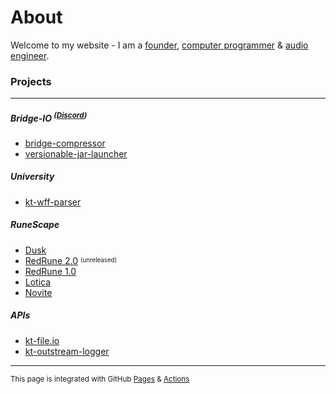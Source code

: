 # About

Welcome to my website - I am a [founder](#bridge-io), [computer programmer](https://github.com/tyluur) & [audio engineer](https://teamvoid.world).

### Projects


---

##### Bridge-IO <sup>(**[Discord](https://discord.gg/3TP9yWnDnt)**)</sup>

* [bridge-compressor](https://github.com/bridge-io/bridge-compressor)
* [versionable-jar-launcher](https://github.com/bridge-io/versionable-jar-launcher)

##### University

* [kt-wff-parser](https://github.com/Tyluur/kt-wff-parser)

##### RuneScape

* [Dusk](https://github.com/dusk-rs)
* [RedRune 2.0](https://github.com/Tyluur/RedRune-667) <sup><sub>(unreleased)</sub></sup>
* [RedRune 1.0](https://github.com/Tyluur/RedRune)
* [Lotica](https://github.com/Tyluur/Lotica)
* [Novite](https://github.com/Tyluur/Novite)

##### APIs

* [kt-file.io](https://github.com/Tyluur/kt-file.io)
* [kt-outstream-logger](https://github.com/Tyluur/kt-outstream-logger)

---

<sup>This page is integrated with GitHub [Pages](https://pages.github.com) & [Actions](https://github.com/features/actions)</sup>
